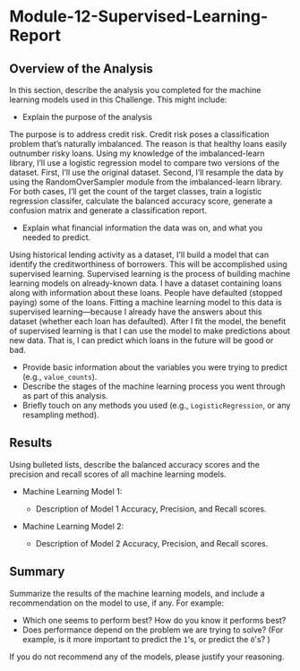 # Module-12-Supervised-Learning-Report 

## Overview of the Analysis

In this section, describe the analysis you completed for the machine learning models used in this Challenge. This might include:

* Explain the purpose of the analysis

The purpose is to address credit risk. Credit risk poses a classification problem that’s naturally imbalanced. The reason is that healthy loans easily outnumber risky loans. Using my knowledge of the imbalanced-learn library, I’ll use a logistic regression model to compare two versions of the dataset. First, I’ll use the original dataset. Second, I’ll resample the data by using the RandomOverSampler module from the imbalanced-learn library. For both cases, I’ll get the count of the target classes, train a logistic regression classifer, calculate the balanced accuracy score, generate a confusion matrix and generate a classification report. 

* Explain what financial information the data was on, and what you needed to predict.

Using historical lending activity as a dataset, I'll build a model that can identify the creditworthiness of borrowers. This will be accomplished using supervised learning. Supervised learning is the process of building machine learning models on already-known data.  I have a dataset containing loans along with information about these loans. People have defaulted (stopped paying) some of the loans. Fitting a machine learning model to this data is supervised learning—because I already have the answers about this dataset (whether each loan has defaulted). After I fit the model, the benefit of supervised learning is that I can use the model to make predictions about new data. That is, I can predict which loans in the future will be good or bad.
  
* Provide basic information about the variables you were trying to predict (e.g., `value_counts`).
* Describe the stages of the machine learning process you went through as part of this analysis.
* Briefly touch on any methods you used (e.g., `LogisticRegression`, or any resampling method).

## Results

Using bulleted lists, describe the balanced accuracy scores and the precision and recall scores of all machine learning models.

* Machine Learning Model 1:
  * Description of Model 1 Accuracy, Precision, and Recall scores.



* Machine Learning Model 2:
  * Description of Model 2 Accuracy, Precision, and Recall scores.

## Summary

Summarize the results of the machine learning models, and include a recommendation on the model to use, if any. For example:
* Which one seems to perform best? How do you know it performs best?
* Does performance depend on the problem we are trying to solve? (For example, is it more important to predict the `1`'s, or predict the `0`'s? )

If you do not recommend any of the models, please justify your reasoning.
